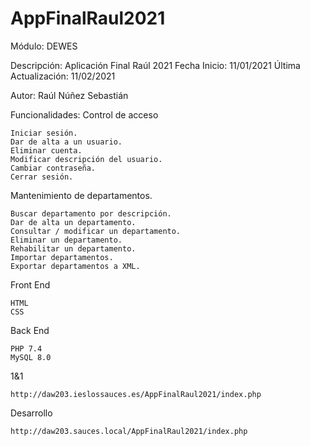 # AppFinalRaul2021
Módulo: DEWES

Descripción: Aplicación Final Raúl 2021
Fecha Inicio: 11/01/2021
Última Actualización: 11/02/2021

Autor: Raúl Núñez Sebastián

Funcionalidades:
Control de acceso

    Iniciar sesión.
    Dar de alta a un usuario.
    Eliminar cuenta.
    Modificar descripción del usuario.
    Cambiar contraseña.
    Cerrar sesión.
    
Mantenimiento de departamentos.

    Buscar departamento por descripción.
    Dar de alta un departamento.
    Consultar / modificar un departamento.
    Eliminar un departamento.
    Rehabilitar un departamento.
    Importar departamentos.
    Exportar departamentos a XML.

Front End

    HTML
    CSS

Back End

    PHP 7.4
    MySQL 8.0

1&1

    http://daw203.ieslossauces.es/AppFinalRaul2021/index.php

Desarrollo

    http://daw203.sauces.local/AppFinalRaul2021/index.php
